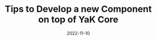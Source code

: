 ---
title: "Tips to Develop a new Component on top of YaK Core"
date: 2022-11-10
tags: [""]
dbiblogtitle: tips-to-develop-a-new-component-on-top-of-yak-core
---